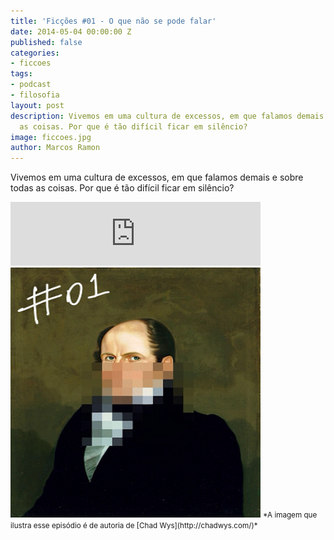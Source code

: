 ```yaml
---
title: 'Ficções #01 - O que não se pode falar'
date: 2014-05-04 00:00:00 Z
published: false
categories:
- ficcoes
tags:
- podcast
- filosofia
layout: post
description: Vivemos em uma cultura de excessos, em que falamos demais e sobre todas
  as coisas. Por que é tão difícil ficar em silêncio?
image: ficcoes.jpg
author: Marcos Ramon
---
```


Vivemos em uma cultura de excessos, em que falamos demais e sobre todas as coisas. Por que é tão difícil ficar em silêncio?
          
<iframe src="https://anchor.fm/podcastficcoes/embed/episodes/O-que-no-se-pode-falar-e47je4/a-aggl57" height="102px" width="400px" frameborder="0" scrolling="no"></iframe>

<img src="/assets/images/01_50.png" height="400" width="400" alt="Chad Wys">
<small>*A imagem que ilustra esse episódio é de autoria de [Chad Wys](http://chadwys.com/)*</small>
